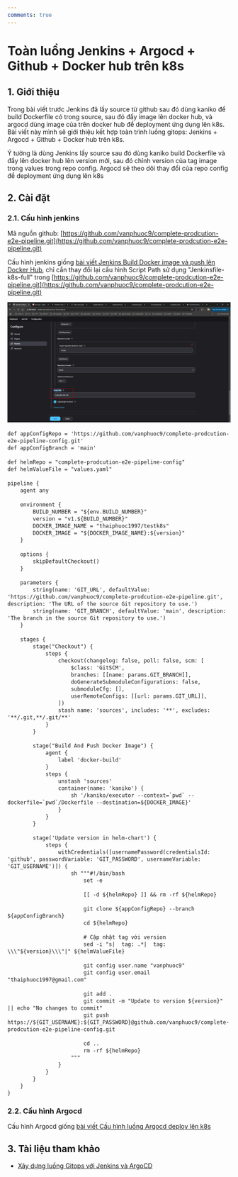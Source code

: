 ```yaml
---
comments: true
---
```


# Toàn luồng Jenkins + Argocd + Github + Docker hub trên k8s

## 1. Giới thiệu

Trong bài viết trước Jenkins đã lấy source từ github sau đó dùng kaniko để build Dockerfile có trong source, sau đó đẩy image lên docker hub, và argocd dùng image của trên docker hub để deployment ứng dụng lên k8s. Bài viết này mình sẽ giới thiệu kết hợp toàn trình luồng gitops: Jenkins + Argocd + Github + Docker hub trên k8s.

Ý tưởng là dùng Jenkins lấy source sau đó dùng kaniko build Dockerfile và đẩy lên docker hub lên version mới, sau đó chỉnh version của tag image trong values trong repo config. Argocd sẽ theo dõi thay đổi của repo config để deployment ứng dụng lên k8s


## 2. Cài đặt

### 2.1. Cấu hình jenkins

Mã nguồn github: [https://github.com/vanphuoc9/complete-prodcution-e2e-pipeline.git](https://github.com/vanphuoc9/complete-prodcution-e2e-pipeline.git)

Cấu hình jenkins giống [bài viết Jenkins Build Docker image và push lên Docker Hub](jenkins-build-image.md), chỉ cần thay đổi lại cấu hình Script Path sử dụng "Jenkinsfile-k8s-full" trong [https://github.com/vanphuoc9/complete-prodcution-e2e-pipeline.git](https://github.com/vanphuoc9/complete-prodcution-e2e-pipeline.git)

![gitops](images/image1.png)


```pipeline title="Jenkinsfile-k8s-full" linenums="1"
def appConfigRepo = 'https://github.com/vanphuoc9/complete-prodcution-e2e-pipeline-config.git'
def appConfigBranch = 'main'

def helmRepo = "complete-prodcution-e2e-pipeline-config"
def helmValueFile = "values.yaml"

pipeline {
    agent any

    environment {
        BUILD_NUMBER = "${env.BUILD_NUMBER}"
        version = "v1.${BUILD_NUMBER}"
        DOCKER_IMAGE_NAME = "thaiphuoc1997/testk8s"
        DOCKER_IMAGE = "${DOCKER_IMAGE_NAME}:${version}"
    }

    options {
        skipDefaultCheckout()
    }

    parameters {
        string(name: 'GIT_URL', defaultValue: 'https://github.com/vanphuoc9/complete-prodcution-e2e-pipeline.git', description: 'The URL of the source Git repository to use.')
        string(name: 'GIT_BRANCH', defaultValue: 'main', description: 'The branch in the source Git repository to use.')
    }

    stages {
        stage("Checkout") {
            steps {
                checkout(changelog: false, poll: false, scm: [
                    $class: 'GitSCM',
                    branches: [[name: params.GIT_BRANCH]],
                    doGenerateSubmoduleConfigurations: false,
                    submoduleCfg: [],
                    userRemoteConfigs: [[url: params.GIT_URL]],
                ])
                stash name: 'sources', includes: '**', excludes: '**/.git,**/.git/**'
            }
        }

        stage("Build And Push Docker Image") {
            agent {
                label 'docker-build'
            }
            steps {
                unstash 'sources'
                container(name: 'kaniko') {
                    sh '/kaniko/executor --context=`pwd` --dockerfile=`pwd`/Dockerfile --destination=${DOCKER_IMAGE}'
                }
            }
        }

        stage('Update version in helm-chart') {
            steps {
                withCredentials([usernamePassword(credentialsId: 'github', passwordVariable: 'GIT_PASSWORD', usernameVariable: 'GIT_USERNAME')]) {
                    sh """#!/bin/bash
                        set -e

                        [[ -d ${helmRepo} ]] && rm -rf ${helmRepo}

                        git clone ${appConfigRepo} --branch ${appConfigBranch}
                        cd ${helmRepo}

                        # Cập nhật tag với version
                        sed -i "s|  tag: .*|  tag: \\\"${version}\\\"|" ${helmValueFile}

                        git config user.name "vanphuoc9"
                        git config user.email "thaiphuoc1997@gmail.com"

                        git add .
                        git commit -m "Update to version ${version}" || echo "No changes to commit"
                        git push https://${GIT_USERNAME}:${GIT_PASSWORD}@github.com/vanphuoc9/complete-prodcution-e2e-pipeline-config.git

                        cd ..
                        rm -rf ${helmRepo}
                    """
                }
            }
        }
    }
}
```

### 2.2. Cấu hình Argocd
Cấu hình Argocd giống [bài viết Cấu hình luồng Argocd deploy lên k8s](argocd-deploy.md)

## 3. Tài liệu tham khảo

- [Xây dựng luồng Gitops với Jenkins và ArgoCD](https://viblo.asia/p/k8s-phan-21-xay-dung-luong-gitops-voi-jenkins-va-argocd-y3RL1aX7Lao#_tao-access-key-de-truy-cap-github-15)
